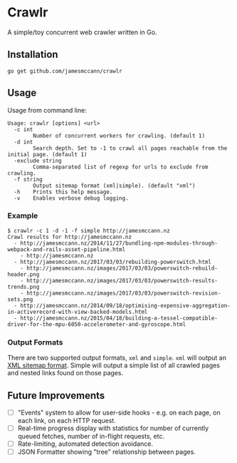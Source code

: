 # Crawlr

A simple/toy concurrent web crawler written in Go.

## Installation

```
go get github.com/jamesmccann/crawlr
```

## Usage

Usage from command line:

```
Usage: crawlr [options] <url>
  -c int
    	Number of concurrent workers for crawling. (default 1)
  -d int
    	Search depth. Set to -1 to crawl all pages reachable from the initial page. (default 1)
  -exclude string
    	Comma-separated list of regexp for urls to exclude from crawling.
  -f string
    	Output sitemap format (xml|simple). (default "xml")
  -h	Prints this help message.
  -v	Enables verbose debug logging.
```

### Example

```
$ crawlr -c 1 -d -1 -f simple http://jamesmccann.nz
Crawl results for http://jamesmccann.nz
  - http://jamesmccann.nz/2014/11/27/bundling-npm-modules-through-webpack-and-rails-asset-pipeline.html
    - http://jamesmccann.nz
  - http://jamesmccann.nz/2017/03/03/rebuilding-powerswitch.html
    - http://jamesmccann.nz/images/2017/03/03/powerswitch-rebuild-header.png
    - http://jamesmccann.nz/images/2017/03/03/powerswitch-results-trends.png
    - http://jamesmccann.nz/images/2017/03/03/powerswitch-revision-sets.png
  - http://jamesmccann.nz/2014/09/18/optimising-expensive-aggregation-in-activerecord-with-view-backed-models.html
  - http://jamesmccann.nz/2015/04/18/building-a-tessel-compatible-driver-for-the-mpu-6050-accelerometer-and-gyroscope.html
```

### Output Formats

There are two supported output formats, `xml` and `simple`. `xml` will
output an [XML sitemap format](http://sitemap.org). Simple will output a
simple list of all crawled pages and nested links found on those pages.

## Future Improvements

- [ ] "Events" system to allow for user-side hooks - e.g. on each page,
  on each link, on each HTTP request.
- [ ] Real-time progress display with statistics for number of currently
  queued fetches, number of in-flight requests, etc.
- [ ] Rate-limiting, automated detection avoidance.
- [ ] JSON Formatter showing "tree" relationship between pages.

